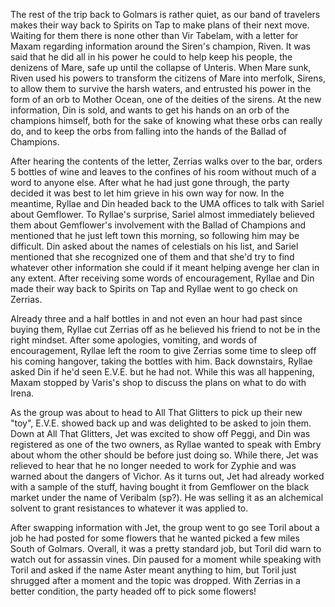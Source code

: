 The rest of the trip back to Golmars is rather quiet, as our band of travelers
makes their way back to Spirits on Tap to make plans of their next move.
Waiting for them there is none other than Vir Tabelam, with a letter for Maxam
regarding information around the Siren's champion, Riven. It was said that he
did all in his power he could to help keep his people, the denizens of Mare,
safe up until the collapse of Unteris. When Mare sunk, Riven used his powers to
transform the citizens of Mare into merfolk, Sirens, to allow them to survive
the harsh waters, and entrusted his power in the form of an orb to Mother
Ocean, one of the deities of the sirens. At the new information, Din is sold,
and wants to get his hands on an orb of the champions himself, both for the
sake of knowing what these orbs can really do, and to keep the orbs from falling
into the hands of the Ballad of Champions.

After hearing the contents of the letter, Zerrias walks over to the bar, orders
5 bottles of wine and leaves to the confines of his room without much of a word
to anyone else. After what he had just gone through, the party decided it was
best to let him grieve in his own way for now. In the meantime, Ryllae and Din
headed back to the UMA offices to talk with Sariel about Gemflower. To Ryllae's
surprise, Sariel almost immediately believed them about Gemflower's involvement
with the Ballad of Champions and mentioned that he just left town this morning,
so following him may be difficult. Din asked about the names of celestials on
his list, and Sariel mentioned that she recognized one of them and that she'd
try to find whatever other information she could if it meant helping avenge her
clan in any extent. After receiving some words of encouragement, Ryllae and Din
made their way back to Spirits on Tap and Ryllae went to go check on Zerrias.

Already three and a half bottles in and not even an hour had past since buying
them, Ryllae cut Zerrias off as he believed his friend to not be in the right
mindset. After some apologies, vomiting, and words of encouragement, Ryllae
left the room to give Zerrias some time to sleep off his coming hangover,
taking the bottles with him. Back downstairs, Ryllae asked Din if he'd seen
E.V.E. but he had not. While this was all happening, Maxam stopped by Varis's
shop to discuss the plans on what to do with Irena.

As the group was about to head to All That Glitters to pick up their new "toy",
E.V.E. showed back up and was delighted to be asked to join them. Down at All
That Glitters, Jet was excited to show off Peggi, and Din was registered as one
of the two owners, as Ryllae wanted to speak with Embry about whom the other
should be before just doing so. While there, Jet was relieved to hear that he
no longer needed to work for Zyphie and was warned about the dangers of Vichor.
As it turns out, Jet had already worked with a sample of the stuff, having
bought it from Gemflower on the black market under the name of Veribalm (sp?). He
was selling it as an alchemical solvent to grant resistances to whatever it was
applied to.

After swapping information with Jet, the group went to go see Toril about a job
he had posted for some flowers that he wanted picked a few miles South of
Golmars. Overall, it was a pretty standard job, but Toril did warn to watch out
for assassin vines. Din paused for a moment while speaking with Toril and asked
if the name Aster meant anything to him, but Toril just shrugged after a moment
and the topic was dropped. With Zerrias in a better condition, the party headed
off to pick some flowers!